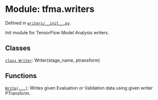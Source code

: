 <div itemscope itemtype="http://developers.google.com/ReferenceObject">
<meta itemprop="name" content="tfma.writers" />
<meta itemprop="path" content="Stable" />
</div>

# Module: tfma.writers



Defined in [`writers/__init__.py`](https://github.com/tensorflow/model-analysis/tree/master/tensorflow_model_analysis/writers/__init__.py).

<!-- Placeholder for "Used in" -->

Init module for TensorFlow Model Analysis writers.

## Classes

[`class Writer`](../tfma/writers/Writer.md): Writer(stage_name, ptransform)

## Functions

[`Write(...)`](../tfma/writers/Write.md): Writes given Evaluation or Validation data using given writer PTransform.

